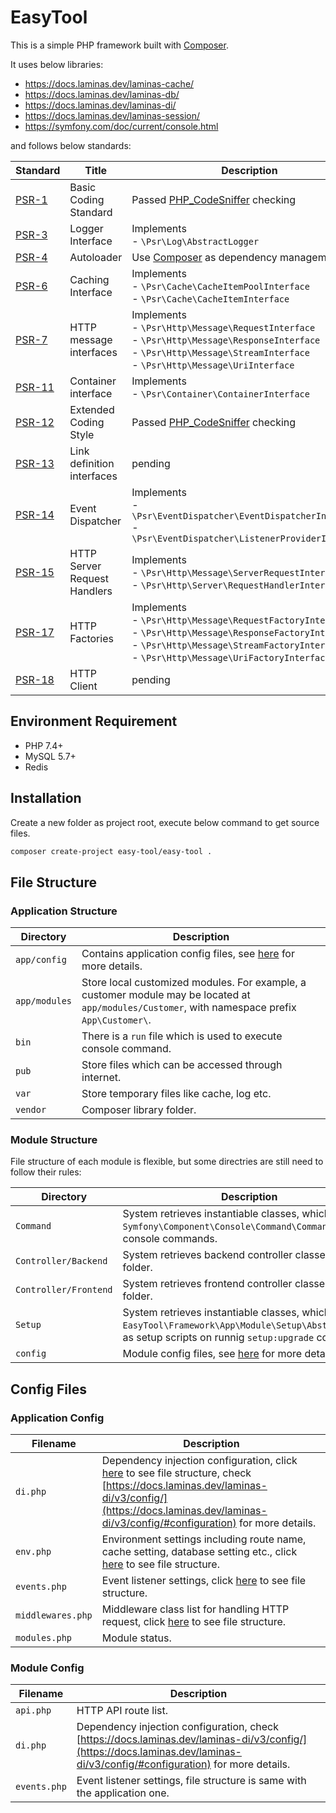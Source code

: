 # EasyTool

This is a simple PHP framework built with [Composer](https://getcomposer.org/).

It uses below libraries:

- https://docs.laminas.dev/laminas-cache/
- https://docs.laminas.dev/laminas-db/
- https://docs.laminas.dev/laminas-di/
- https://docs.laminas.dev/laminas-session/
- https://symfony.com/doc/current/console.html

and follows below standards:

|Standard|Title|Description|
|---|---|---|
|[PSR-1](https://www.php-fig.org/psr/psr-1/)|Basic Coding Standard|Passed [PHP_CodeSniffer](https://github.com/squizlabs/php_codesniffer) checking|
|[PSR-3](https://www.php-fig.org/psr/psr-3/)|Logger Interface|Implements<br/>- `\Psr\Log\AbstractLogger`|
|[PSR-4](https://www.php-fig.org/psr/psr-4/)|Autoloader|Use [Composer](https://getcomposer.org/) as dependency management|
|[PSR-6](https://www.php-fig.org/psr/psr-6/)|Caching Interface|Implements<br/>- `\Psr\Cache\CacheItemPoolInterface`<br/>- `\Psr\Cache\CacheItemInterface`|
|[PSR-7](https://www.php-fig.org/psr/psr-7/)|HTTP message interfaces|Implements<br/>- `\Psr\Http\Message\RequestInterface`<br/>- `\Psr\Http\Message\ResponseInterface`<br/>- `\Psr\Http\Message\StreamInterface`<br/>- `\Psr\Http\Message\UriInterface`|
|[PSR-11](https://www.php-fig.org/psr/psr-11/)|Container interface|Implements<br/>- `\Psr\Container\ContainerInterface`|
|[PSR-12](https://www.php-fig.org/psr/psr-12/)|Extended Coding Style|Passed [PHP_CodeSniffer](https://github.com/squizlabs/php_codesniffer) checking|
|[PSR-13](https://www.php-fig.org/psr/psr-13/)|Link definition interfaces|pending|
|[PSR-14](https://www.php-fig.org/psr/psr-14/)|Event Dispatcher|Implements<br/>- `\Psr\EventDispatcher\EventDispatcherInterface`<br/>-  `\Psr\EventDispatcher\ListenerProviderInterface`|
|[PSR-15](https://www.php-fig.org/psr/psr-15/)|HTTP Server Request Handlers|Implements<br/>- `\Psr\Http\Message\ServerRequestInterface`<br/>- `\Psr\Http\Server\RequestHandlerInterface`|
|[PSR-17](https://www.php-fig.org/psr/psr-17/)|HTTP Factories|Implements<br/>- `\Psr\Http\Message\RequestFactoryInterface`<br/>- `\Psr\Http\Message\ResponseFactoryInterface`<br/>- `\Psr\Http\Message\StreamFactoryInterface`<br/>- `\Psr\Http\Message\UriFactoryInterface`|
|[PSR-18](https://www.php-fig.org/psr/psr-18/)|HTTP Client|pending|

## Environment Requirement

- PHP 7.4+
- MySQL 5.7+
- Redis

## Installation

Create a new folder as project root, execute below command to get source files.

```sh
composer create-project easy-tool/easy-tool .
```

## File Structure

### Application Structure

|Directory|Description|
|---|---|
|`app/config`|Contains application config files, see [here](#application-config) for more details.|
|`app/modules`|Store local customized modules. For example, a customer module may be located at `app/modules/Customer`, with namespace prefix `App\Customer\`.|
|`bin`|There is a `run` file which is used to execute console command.|
|`pub`|Store files which can be accessed through internet.|
|`var`|Store temporary files like cache, log etc.|
|`vendor`|Composer library folder.|

### Module Structure

File structure of each module is flexible, but some directries are still need to follow their rules:

|Directory|Description|
|---|---|
|`Command`|System retrieves instantiable classes, which extend `Symfony\Component\Console\Command\Command`, as console commands.|
|`Controller/Backend`|System retrieves backend controller classes from this folder.|
|`Controller/Frontend`|System retrieves frontend controller classes from this folder.|
|`Setup`|System retrieves instantiable classes, which extend `EasyTool\Framework\App\Module\Setup\AbstractSetup`, as setup scripts on runnig `setup:upgrade` command.|
|`config`|Module config files, see [here](#module-config) for more details.|

## Config Files

### Application Config

|Filename|Description|
|---|---|
|`di.php`|Dependency injection configuration, click [here](https://github.com/easy-tool-php/easy-tool/blob/main/app/config/di.php) to see file structure, check [https://docs.laminas.dev/laminas-di/v3/config/](https://docs.laminas.dev/laminas-di/v3/config/#configuration) for more details.|
|`env.php`|Environment settings including route name, cache setting, database setting etc., click [here](https://github.com/easy-tool-php/easy-tool/blob/main/app/config/env.php) to see file structure.|
|`events.php`|Event listener settings, click [here](https://github.com/easy-tool-php/easy-tool/blob/main/app/config/events.php) to see file structure.|
|`middlewares.php`|Middleware class list for handling HTTP request, click [here](https://github.com/easy-tool-php/easy-tool/blob/main/app/config/middlewares.php) to see file structure.|
|`modules.php`|Module status.|

### Module Config

|Filename|Description|
|---|---|
|`api.php`|HTTP API route list.|
|`di.php`|Dependency injection configuration, check [https://docs.laminas.dev/laminas-di/v3/config/](https://docs.laminas.dev/laminas-di/v3/config/#configuration) for more details.|
|`events.php`|Event listener settings, file structure is same with the application one.|
